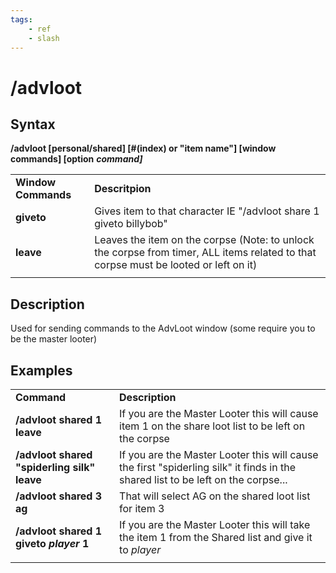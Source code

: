 ```yaml
---
tags:
    - ref
    - slash
---
```

# /advloot

## Syntax

**/advloot [personal/shared\] \[\#(index) or "item name"\] \[window commands\] \[option** _**command]**_

|  |  |
| :--- | :--- |
| **Window Commands** | **Descritpion** |
| **giveto** | Gives item to that character IE "/advloot share 1 giveto billybob" |
| **leave** | Leaves the item on the corpse (Note: to unlock the corpse from timer, ALL items related to that corpse must be looted or left on it) |
|  |  |

## Description

Used for sending commands to the AdvLoot window (some require you to be the master looter)

## Examples

|  |  |
| :--- | :--- |
| **Command** | **Description** |
| **/advloot shared 1 leave** | If you are the Master Looter this will cause item 1 on the share loot list to be left on the corpse |
| **/advloot shared "spiderling silk" leave** | If you are the Master Looter this will cause the first "spiderling silk" it finds in the shared list to be left on the corpse... |
| **/advloot shared 3 ag** | That will select AG on the shared loot list for item 3 |
| **/advloot shared 1 giveto** _**player**_ **1** | If you are the Master Looter this will take the item 1 from the Shared list and give it to _player_ |
|  |  |



